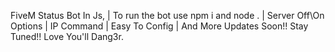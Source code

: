 FiveM Status Bot In Js, | 
To run the bot use npm i and node . | 
Server Off\On Options | 
IP Command |
Easy To Config |
And More Updates Soon!!
Stay Tuned!!
Love You'll Dang3r.

